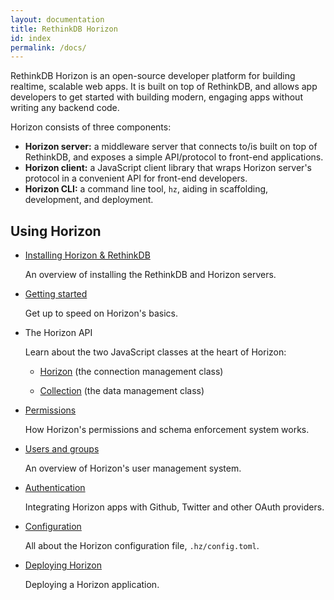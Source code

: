 ```yaml
---
layout: documentation
title: RethinkDB Horizon
id: index
permalink: /docs/
---
```


RethinkDB Horizon is an open-source developer platform for building realtime, scalable web apps. It is built on top of RethinkDB, and allows app developers to get started with building modern, engaging apps without writing any backend code.

Horizon consists of three components:

* **Horizon server:** a middleware server that connects to/is built on top of RethinkDB, and exposes a simple API/protocol to front-end applications.
* **Horizon client:** a JavaScript client library that wraps Horizon server's protocol in a convenient API for front-end developers.
* **Horizon CLI:** a command line tool, `hz`, aiding in scaffolding, development, and deployment.

## Using Horizon

* [Installing Horizon & RethinkDB](/install)

    An overview of installing the RethinkDB and Horizon servers.

* [Getting started](/docs/getting-started)

    Get up to speed on Horizon's basics.

* The Horizon API

    Learn about the two JavaScript classes at the heart of Horizon:

    * [Horizon](/api/horizon) (the connection management class)

    * [Collection](/api/collection) (the data management class)

* [Permissions](/docs/permissions)

    How Horizon's permissions and schema enforcement system works.

* [Users and groups](/docs/users/)

    An overview of Horizon's user management system.

* [Authentication](/docs/auth)

    Integrating Horizon apps with Github, Twitter and other OAuth providers.

* [Configuration](/docs/configuration)

    All about the Horizon configuration file, `.hz/config.toml`.

* [Deploying Horizon](/docs/deployment)

    Deploying a Horizon application.
